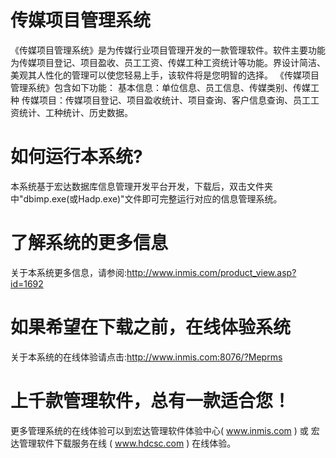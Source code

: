 # 传媒项目管理系统

《传媒项目管理系统》是为传媒行业项目管理开发的一款管理软件。软件主要功能为传媒项目登记、项目盈收、员工工资、传媒工种工资统计等功能。界设计简洁、美观其人性化的管理可以使您轻易上手，该软件将是您明智的选择。 《传媒项目管理系统》包含如下功能： 基本信息：单位信息、员工信息、传媒类别、传媒工种 传媒项目：传媒项目登记、项目盈收统计、项目查询、客户信息查询、员工工资统计、工种统计、历史数据。

# 如何运行本系统?

本系统基于宏达数据库信息管理开发平台开发，下载后，双击文件夹中"dbimp.exe(或Hadp.exe)"文件即可完整运行对应的信息管理系统。

# 了解系统的更多信息

关于本系统更多信息，请参阅:http://www.inmis.com/product_view.asp?id=1692

# 如果希望在下载之前，在线体验系统

关于本系统的在线体验请点击:http://www.inmis.com:8076/?Meprms

# 上千款管理软件，总有一款适合您！

更多管理系统的在线体验可以到宏达管理软件体验中心( www.inmis.com ) 或 宏达管理软件下载服务在线 ( www.hdcsc.com ) 在线体验。

